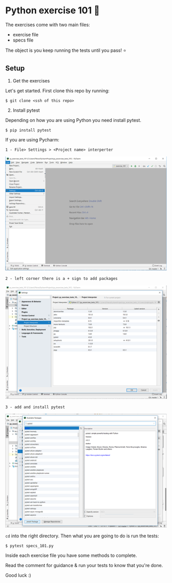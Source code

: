 # Python  exercise 101 :taco:

The exercises come with two main files: 
 - exercise file
 - specs file
 
The object is you keep running the tests until you pass! :star:

## Setup
1) Get the exercises

Let's get started. First clone this repo by running:

    $ git clone <ssh of this repo>
    
2) Install pytest

Depending on how you are using Python you need install pytest. 

    $ pip install pytest

If you are using Pycharm:

    1 - File> Settings > <Project name> interperter
    
![Alt text](.content_for_readme/101_setting.PNG)


    2 - left corner there is a + sign to add packages

![Alt text](.content_for_readme/102_interperter.PNG)

    3 - add and install pytest

![Alt text](.content_for_readme/103_interperter_packages_new.PNG)



`cd` into the right directory.
Then what you are going to do is run the tests:

    $ pytest specs_101.py


Inside each exercise file you have some methods to complete.

Read the comment for guidance & run your tests to know that you're done.

Good luck :) 